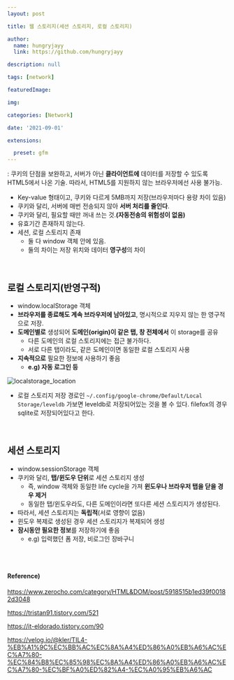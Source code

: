 ```yaml
---
layout: post

title: 웹 스토리지(세션 스토리지, 로컬 스토리지)

author: 
  name: hungryjayy
  link: https://github.com/hungryjayy

description: null

tags: [network]

featuredImage: 

img: 

categories: [Network]

date: '2021-09-01'

extensions:

  preset: gfm
---
```


: 쿠키의 단점을 보완하고, 서버가 아닌 **클라이언트에** 데이터를 저장할 수 있도록 HTML5에서 나온 기술. 따라서, HTML5를 지원하지 않는 브라우저에선 사용 불가능.

* Key-value 형태이고, 쿠키와 다르게 5MB까지 저장(브라우저마다 용량 차이 있음)
* 쿠키와 달리, 서버에 매번 전송되지 않아 **서버 처리를 줄인다**.
* 쿠키와 달리, 필요할 때만 꺼내 쓰는 것.**(자동전송의 위험성이 없음)**
* 유효기간 존재하지 않는다.
* 세션, 로컬 스토리지 존재
  * 둘 다 window 객체 안에 있음.
  * 둘의 차이는 저장 위치와 데이터 **영구성**의 차이

<br>

## 로컬 스토리지(반영구적)

* window.localStorage 객체
* **브라우저를 종료해도 계속 브라우저에 남아있고**, 명시적으로 지우지 않는 한 영구적으로 저장.
* **도메인별로** 생성되어 **도메인(origin)이 같은 탭, 창 전체에서** 이 storage를 공유
  * 다른 도메인의 로컬 스토리지에는 접근 불가하다.
  * 서로 다른 탭이라도, 같은 도메인이면 동일한 로컬 스토리지 사용
* **지속적으로** 필요한 정보에 사용하기 좋음
  * **e.g) 자동 로그인 등**

![localstorage_location](https://hungryjayy.github.io/assets/img/Network/localstorage_location.png)

* 로컬 스토리지 저장 경로인 `~/.config/google-chrome/Default/Local Storage/leveldb` 가보면 leveldb로 저장되어있는 것을 볼 수 있다. filefox의 경우 sqlite로 저장되어있다고 한다.

<br>

## 세션 스토리지

* window.sessionStorage 객체
* 쿠키와 달리, **탭/윈도우 단위**로 세션 스토리지 생성
  * 즉, window 객체와 동일한 life cycle을 가져 **윈도우나 브라우저 탭을 닫을 경우 제거**
  * 동일한 탭/윈도우라도, 다른 도메인이라면 또다른 세션 스토리지가 생성된다.
* 따라서, 세션 스토리지는 **독립적**(서로 영향이 없음)
* 윈도우 복제로 생성된 경우 세션 스토리지가 복제되어 생성
* **잠시동안 필요한 정보**를 저장하기에 좋음
  * e.g) 입력했던 폼 저장, 비로그인 장바구니

<br><br>

#### Reference)

https://www.zerocho.com/category/HTML&DOM/post/5918515b1ed39f00182d3048

https://tristan91.tistory.com/521

https://it-eldorado.tistory.com/90

https://velog.io/@kler/TIL4-%EB%A1%9C%EC%BB%AC%EC%8A%A4%ED%86%A0%EB%A6%AC%EC%A7%80-%EC%84%B8%EC%85%98%EC%8A%A4%ED%86%A0%EB%A6%AC%EC%A7%80-%EC%BF%A0%ED%82%A4-%EC%A0%95%EB%A6%AC